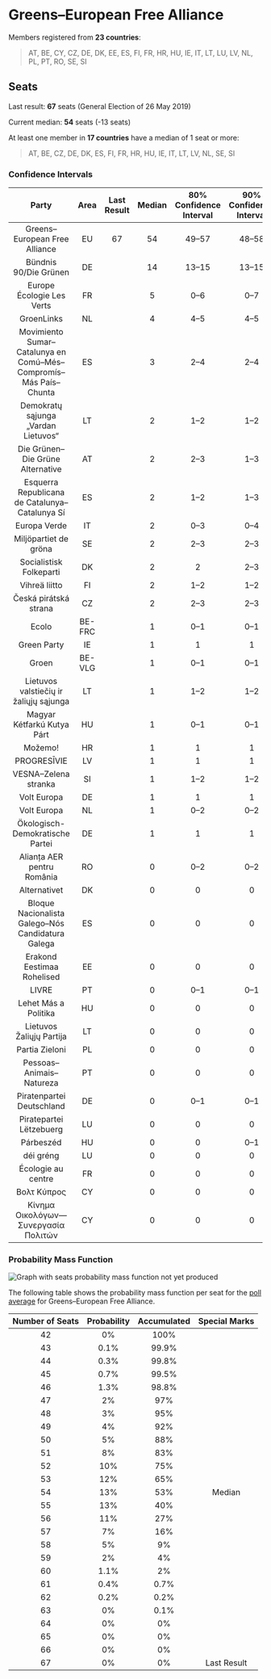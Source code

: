 # Greens–European Free Alliance

Members registered from **23 countries**:

> AT, BE, CY, CZ, DE, DK, EE, ES, FI, FR, HR, HU, IE, IT, LT, LU, LV, NL, PL, PT, RO, SE, SI

## Seats

Last result: **67** seats (General Election of 26 May 2019)

Current median: **54** seats (-13 seats)

At least one member in **17 countries** have a median of 1 seat or more:

> AT, BE, CZ, DE, DK, ES, FI, FR, HR, HU, IE, IT, LT, LV, NL, SE, SI

### Confidence Intervals

| Party | Area | Last Result | Median | 80% Confidence Interval | 90% Confidence Interval | 95% Confidence Interval | 99% Confidence Interval |
|:-----:|:----:|:-----------:|:------:|:-----------------------:|:-----------------------:|:-----------------------:|:-----------------------:|
| Greens–European Free Alliance | EU | 67 | 54 | 49–57 | 48–58 | 46–59 | 44–61 |
| Bündnis 90/Die Grünen | DE | | 14 | 13–15 | 13–15 | 13–15 | 13–16 |
| Europe Écologie Les Verts | FR | | 5 | 0–6 | 0–7 | 0–7 | 0–7 |
| GroenLinks | NL | | 4 | 4–5 | 4–5 | 4–6 | 4–6 |
| Movimiento Sumar–Catalunya en Comú–Més–Compromís–Más País–Chunta | ES | | 3 | 2–4 | 2–4 | 2–4 | 1–5 |
| Demokratų sąjunga „Vardan Lietuvos“ | LT | | 2 | 1–2 | 1–2 | 1–2 | 1–2 |
| Die Grünen–Die Grüne Alternative | AT | | 2 | 2–3 | 1–3 | 1–3 | 1–3 |
| Esquerra Republicana de Catalunya–Catalunya Sí | ES | | 2 | 1–2 | 1–3 | 1–3 | 1–3 |
| Europa Verde | IT | | 2 | 0–3 | 0–4 | 0–4 | 0–4 |
| Miljöpartiet de gröna | SE | | 2 | 2–3 | 2–3 | 2–3 | 2–3 |
| Socialistisk Folkeparti | DK | | 2 | 2 | 2–3 | 2–3 | 2–3 |
| Vihreä liitto | FI | | 2 | 1–2 | 1–2 | 1–2 | 1–2 |
| Česká pirátská strana | CZ | | 2 | 2–3 | 2–3 | 2–3 | 2–3 |
| Ecolo | BE-FRC | | 1 | 0–1 | 0–1 | 0–1 | 0–1 |
| Green Party | IE | | 1 | 1 | 1 | 1 | 1 |
| Groen | BE-VLG | | 1 | 0–1 | 0–1 | 0–1 | 0–1 |
| Lietuvos valstiečių ir žaliųjų sąjunga | LT | | 1 | 1–2 | 1–2 | 1–2 | 1–2 |
| Magyar Kétfarkú Kutya Párt | HU | | 1 | 0–1 | 0–1 | 0–2 | 0–2 |
| Možemo! | HR | | 1 | 1 | 1 | 0–2 | 0–2 |
| PROGRESĪVIE | LV | | 1 | 1 | 1 | 1 | 1 |
| VESNA–Zelena stranka | SI | | 1 | 1–2 | 1–2 | 1–2 | 1–2 |
| Volt Europa | DE | | 1 | 1 | 1 | 1 | 1–2 |
| Volt Europa | NL | | 1 | 0–2 | 0–2 | 0–2 | 0–2 |
| Ökologisch-Demokratische Partei | DE | | 1 | 1 | 1 | 1 | 0–2 |
| Alianța AER pentru România | RO | | 0 | 0–2 | 0–2 | 0–2 | 0–2 |
| Alternativet | DK | | 0 | 0 | 0 | 0 | 0 |
| Bloque Nacionalista Galego–Nós Candidatura Galega | ES | | 0 | 0 | 0 | 0 | 0–1 |
| Erakond Eestimaa Rohelised | EE | | 0 | 0 | 0 | 0 | 0 |
| LIVRE | PT | | 0 | 0–1 | 0–1 | 0–1 | 0–2 |
| Lehet Más a Politika | HU | | 0 | 0 | 0 | 0 | 0 |
| Lietuvos Žaliųjų Partija | LT | | 0 | 0 | 0 | 0 | 0 |
| Partia Zieloni | PL | | 0 | 0 | 0 | 0 | 0–1 |
| Pessoas–Animais–Natureza | PT | | 0 | 0 | 0 | 0 | 0 |
| Piratenpartei Deutschland | DE | | 0 | 0–1 | 0–1 | 0–1 | 0–1 |
| Piratepartei Lëtzebuerg | LU | | 0 | 0 | 0 | 0 | 0 |
| Párbeszéd | HU | | 0 | 0 | 0–1 | 0–1 | 0–1 |
| déi gréng | LU | | 0 | 0 | 0 | 0 | 0 |
| Écologie au centre | FR | | 0 | 0 | 0 | 0 | 0 |
| Βολτ Κύπρος | CY | | 0 | 0 | 0 | 0 | 0 |
| Κίνημα Οικολόγων—Συνεργασία Πολιτών | CY | | 0 | 0 | 0 | 0 | 0 |

### Probability Mass Function

![Graph with seats probability mass function not yet produced](average-2024-05-31-seats-pmf-greens–europeanfreealliance.png "Seats Probability Mass Function")

The following table shows the probability mass function per seat for the [poll average](average-2024-05-31.html) for Greens–European Free Alliance.

| Number of Seats | Probability | Accumulated | Special Marks |
|:---------------:|:-----------:|:-----------:|:-------------:|
| 42 | 0% | 100% |  |
| 43 | 0.1% | 99.9% |  |
| 44 | 0.3% | 99.8% |  |
| 45 | 0.7% | 99.5% |  |
| 46 | 1.3% | 98.8% |  |
| 47 | 2% | 97% |  |
| 48 | 3% | 95% |  |
| 49 | 4% | 92% |  |
| 50 | 5% | 88% |  |
| 51 | 8% | 83% |  |
| 52 | 10% | 75% |  |
| 53 | 12% | 65% |  |
| 54 | 13% | 53% | Median |
| 55 | 13% | 40% |  |
| 56 | 11% | 27% |  |
| 57 | 7% | 16% |  |
| 58 | 5% | 9% |  |
| 59 | 2% | 4% |  |
| 60 | 1.1% | 2% |  |
| 61 | 0.4% | 0.7% |  |
| 62 | 0.2% | 0.2% |  |
| 63 | 0% | 0.1% |  |
| 64 | 0% | 0% |  |
| 65 | 0% | 0% |  |
| 66 | 0% | 0% |  |
| 67 | 0% | 0% | Last Result |


